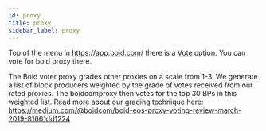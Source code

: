 ```yaml
---
id: proxy
title: proxy
sidebar_label: proxy
---
```

Top of the menu in https://app.boid.com/ there is a [Vote](https://app.boid.com/vote) option. You can vote for boid proxy there.

The Boid voter proxy grades other proxies on a scale from 1-3. We generate a list of block producers weighted by the grade of votes received from our rated proxies. The boidcomproxy then votes for the top 30 BPs in this weighted list. Read more about our grading technique here: https://medium.com/@boidcom/boid-eos-proxy-voting-review-march-2019-81661dd1224
